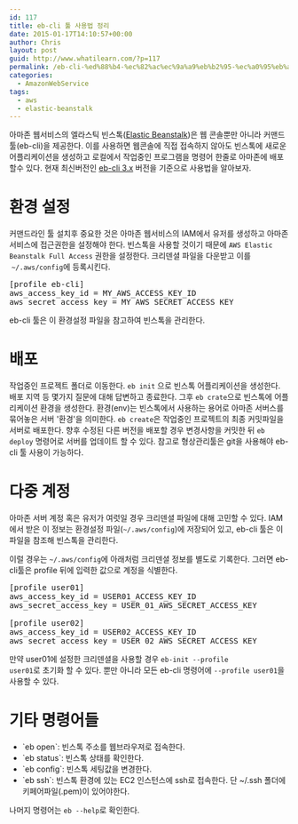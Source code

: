 ```yaml
---
id: 117
title: eb-cli 툴 사용법 정리
date: 2015-01-17T14:10:57+00:00
author: Chris
layout: post
guid: http://www.whatilearn.com/?p=117
permalink: /eb-cli-%ed%88%b4-%ec%82%ac%ec%9a%a9%eb%b2%95-%ec%a0%95%eb%a6%ac/
categories:
  - AmazonWebService
tags:
  - aws
  - elastic-beanstalk
---
```

아마존 웹서비스의 엘라스틱 빈스톡(<a href="http://aws.amazon.com/elasticbeanstalk/">Elastic Beanstalk</a>)은 웹 콘솔뿐만 아니라 커맨드 툴(eb-cli)을 제공한다. 이를 사용하면 웹콘솔에 직접 접속하지 않아도 빈스톡에 새로운 어플리케이션을 생성하고 로컬에서 작업중인 프로그램을 명령어 한줄로 아마존에 배포할수 있다. 현재 최신버전인 <a href="http://docs.aws.amazon.com/elasticbeanstalk/latest/dg/eb-cli3-getting-set-up.html">eb-cli 3.x</a> 버전을 기준으로 사용법을 알아보자.

<h1>환경 설정</h1>

커맨드라인 툴 설치후 중요한 것은 아마존 웹서비스의 IAM에서 유저를 생성하고 아마존 서비스에 접근권한을 설정해야 한다. 빈스톡을 사용할 것이기 때문에 <code>AWS Elastic Beanstalk Full Access</code> 권한을 설정한다. 크리덴셜 파일을 다운받고 이를  <code>~/.aws/config</code>에 등록시킨다.

<pre class="lang:sh decode:true" title="~/.aws/config">[profile eb-cli]
aws_access_key_id = MY_AWS_ACCESS_KEY_ID
aws_secret_access_key = MY_AWS_SECRET_ACCESS_KEY</pre>

eb-cli 툴은 이 환경설정 파일을 참고하여 빈스톡을 관리한다.

<h1>배포</h1>

작업중인 프로젝트 폴더로 이동한다. <code>eb init</code> 으로 빈스톡 어플리케이션을 생성한다. 배포 지역 등 몇가지 질문에 대해 답변하고 종료한다. 그후 <code>eb crate</code>으로 빈스톡에 어플리케이션 환경을 생성한다. 환경(env)는 빈스톡에서 사용하는 용어로 아마존 서버스를 묶어놓은 서버 '환경'을 의미한다. <code>eb create</code>은 작업중인 프로젝트의 최종 커밋파일을 서버로 배포한다. 향후 수정된 다른 버전을 배포할 경우 변경사항을 커밋한 뒤 <code>eb deploy</code> 명령어로 서버를 업데이트 할 수 있다. 참고로 형상관리툴은 git을 사용해야 eb-cli 툴 사용이 가능하다.

<h1>다중 계정</h1>

아마존 서버 계정 혹은 유저가 여럿일 경우 크리덴셜 파일에 대해 고민할 수 있다. IAM에서 받은 이 정보는 환경설정 파일(<code>~/.aws/config</code>)에 저장되어 있고, eb-cli 툴은 이 파일을 참조해 빈스톡을 관리한다.

이럴 경우는 <code>~/.aws/config</code>에 아래처럼 크리덴셜 정보를 별도로 기록한다. 그러면 eb-cli툴은 profile 뒤에 입력한 값으로 계정을 식별한다.

<pre class="lang:sh decode:true" title="~/.aws/config">[profile user01]
aws_access_key_id = USER01_ACCESS_KEY_ID
aws_secret_access_key = USER_01_AWS_SECRET_ACCESS_KEY

[profile user02]
aws_access_key_id = USER02_ACCESS_KEY_ID
aws_secret_access_key = USER_02_AWS_SECRET_ACCESS_KEY
</pre>

만약 user01에 설정한 크리덴셜을 사용할 경우 <code>eb-init --profile user01</code>로 초기화 할 수 있다. 뿐만 아니라 모든 eb-cli 명령어에 <code>--profile user01</code>을 사용할 수 있다.

<h1>기타 명령어들</h1>

<ul>
    <li>`eb open`: 빈스톡 주소를 웹브라우져로 접속한다.</li>
    <li>`eb status`: 빈스톡 상태를 확인한다.</li>
    <li>`eb config`: 빈스톡 세팅값을 변경한다.</li>
    <li>`eb ssh`: 빈스톡 환경에 있는 EC2 인스턴스에 ssh로 접속한다. 단 ~/.ssh 폴더에 키페어파일(.pem)이 있어야한다.</li>
</ul>

나머지 명령어는 <code>eb --help</code>로 확인한다.